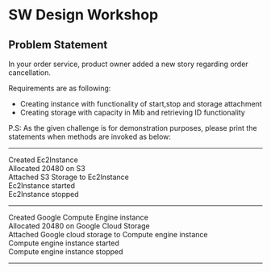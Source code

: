 # SW Design Workshop

## Problem Statement

In your order service, product owner added a new story regarding order cancellation.

Requirements are as following:
* Creating instance with functionality of start,stop and storage attachment
* Creating storage with capacity in Mib and retrieving ID functionality

P.S: As the given challenge is for demonstration purposes, please print the statements when methods are invoked as below:

****************************
Created Ec2Instance </br>
Allocated 20480 on S3 </br>
Attached S3 Storage to Ec2Instance </br>
Ec2Instance started </br>
Ec2Instance stopped </br>
*****************************
Created Google Compute Engine instance </br>
Allocated 20480 on Google Cloud Storage </br>
Attached Google cloud storage to Compute engine instance </br>
Compute engine instance started </br>
Compute engine instance stopped </br>
*****************************